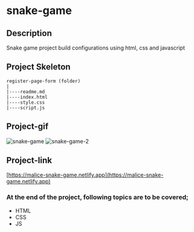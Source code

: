 # snake-game
## Description
Snake game project build configurations using html, css and javascript
## Project Skeleton
```
register-page-form (folder)
|
|----readme.md
|----index.html
|----style.css
|----script.js

```
## Project-gif

![snake-game](https://user-images.githubusercontent.com/101462384/230424419-72d3475a-1978-44da-9dc5-2e3d50281ba3.gif)
![snake-game-2](https://user-images.githubusercontent.com/101462384/230424494-84b603ae-847a-47a3-8f43-209c7732e904.gif)


## Project-link

[https://malice-snake-game.netlify.app](https://malice-snake-game.netlify.app)

### At the end of the project, following topics are to be covered;
- HTML
- CSS
- JS
